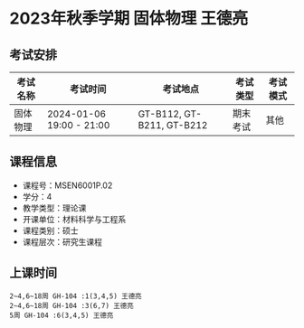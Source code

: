 # 2023年秋季学期 固体物理 王德亮




## 考试安排

| 考试名称 | 考试时间 | 考试地点 | 考试类型 | 考试模式 |
| -------- | -------- | -------- | -------- | -------- |
| 固体物理 | 2024-01-06 19:00 - 21:00 | GT-B112, GT-B211, GT-B212 | 期末考试 | 其他 |





## 课程信息

- 课程号：MSEN6001P.02
- 学分：4
- 教学类型：理论课
- 开课单位：材料科学与工程系
- 课程类别：硕士
- 课程层次：研究生课程

## 上课时间

```
2~4,6~18周 GH-104 :1(3,4,5) 王德亮
2~4,6~18周 GH-104 :3(6,7) 王德亮
5周 GH-104 :6(3,4,5) 王德亮
```

